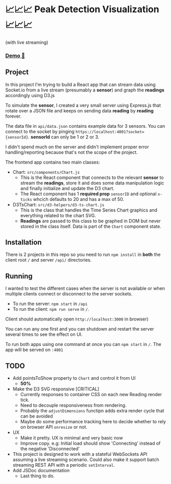 # 📈📈📈 Peak Detection Visualization 📈📈📈
(with live streaming)

### [Demo 🔗](https://peak-detection-visualization.herokuapp.com/)

## Project 
In this project I'm trying to build a React app that can stream data using Socket.io from a live stream (presumably a **sensor**) and graph the **readings** accordingly using D3.js

To simulate the **sensor**, I created a very small server using Express.js that rotate over a JSON file  and keeps on sending data **reading** by **reading** forever.

The data file in `api/data.json` contains example data for 3 sensors. You can connect to the socket by pinging `https://localhost:4001?socket={sensorId}`. **sensorId** can only be 1 or 2 or 3.

I didn't spend much on the server and didn't implement proper error handling/reporting because that's not the scope of the project.

The frontend app contains two main classes:
  * Chart: `src/components/Chart.js`
    * This is the React component that connects to the relevant **sensor** to stream the **readings**, store it and does some data manipulation logic and finally initialize and update the D3 chart.
    * The React component has 1 **required prop** `sensorID` and optional `x-ticks` whcich defaults to 20 and has a max of 50.
  * D3TsChart: `src/d3-helpers/d3-ts-chart.js`
    * This is the class that handles the Time Series Chart graphics and everything related to the chart SVG.
    * **Readings** are passed to this class to be graphed in DOM but never stored in the class itself. Data is part of the `Chart` component state.

## Installation

There is 2 projects in this repo so you need to run `npm install` in **both** the client root `/` and server `/api/` directories.

## Running

I wanted to test the different cases when the server is not available or when multiple clients connect or disconnect to the server sockets.

* To run the server: `npm start` in `/api`
* To run the client: `npm run serve` in `/`. 

Client should automatically open `http://localhost:3000` in browser)

You can run any one first and you can shutdown and restart the server several times to see the effect on UI.

To run both apps using one command at once you can `npm start` in `/`. The app will be served on `:4001`

## TODO

* Add pointsToShow property to `Chart` and control it from UI
  * **50%**
* Make the D3 SVG responsive [CRITICAL]
  * Currently responses to container CSS on each new Reading render tick.
  * Need to decouple responsiveness from rendering.
  * Probably the `adjustDimensions`  functipn adds extra render cycle that can be avoided
  * Maybe do some performance tracking here to decide whether to rely on browser API `onresize` or not.
* UX
  * Make it pretty. UX is minimal and very basic now
  * Improve copy. e.g: Initial load should show 'Connecting' instead of the negative 'Disconnected'
* This project is designed to work with a stateful WebSockets API assuming a live streaming scenario. Could also make it support batch streaming REST API with a periodic `setInterval`.
* Add JSDoc documentation
  * Last thing to do.